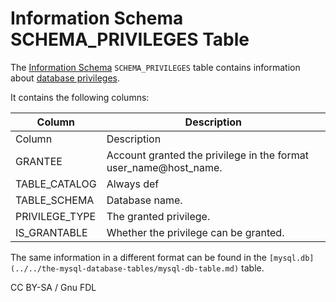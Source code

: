 
# Information Schema SCHEMA_PRIVILEGES Table

The [Information Schema](../README.md) `SCHEMA_PRIVILEGES` table contains information about [database privileges](../../../../account-management-sql-commands/grant.md#database-privileges).


It contains the following columns:



| Column | Description |
| --- | --- |
| Column | Description |
| GRANTEE | Account granted the privilege in the format user_name@host_name. |
| TABLE_CATALOG | Always def |
| TABLE_SCHEMA | Database name. |
| PRIVILEGE_TYPE | The granted privilege. |
| IS_GRANTABLE | Whether the privilege can be granted. |



The same information in a different format can be found in the `[mysql.db](../../the-mysql-database-tables/mysql-db-table.md)` table.


CC BY-SA / Gnu FDL

